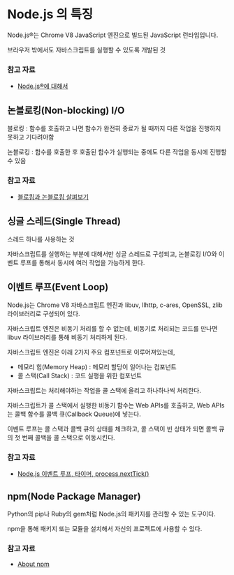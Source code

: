 # Node.js 의 특징

Node.js®는 Chrome V8 JavaScript 엔진으로 빌드된 JavaScript 런타임입니다.

브라우저 밖에서도 자바스크립트를 실행할 수 있도록 개발된 것

### 참고 자료
- [Node.js®에 대해서](https://nodejs.org/ko/about/)

## 논블로킹(Non-blocking) I/O

블로킹 : 함수를 호출하고 나면 함수가 완전히 종료가 될 때까지 다른 작업을 진행하지 못하고 기다려야함

논블로킹 : 함수를 호출한 후 호출된 함수가 실행되는 중에도 다른 작업을 동시에 진행할 수 있음

### 참고 자료
- [블로킹과 논블로킹 살펴보기](https://nodejs.org/ko/docs/guides/blocking-vs-non-blocking/)

## 싱글 스레드(Single Thread)

스레드 하나를 사용하는 것

자바스크립트를 실행하는 부분에 대해서만 싱글 스레드로 구성되고, 논블로킹 I/O와 이벤트 루프를 통해서 동시에 여러 작업을 가능하게 한다.

## 이벤트 루프(Event Loop)

Node.js는 Chrome V8 자바스크립트 엔진과 libuv, llhttp, c-ares, OpenSSL, zlib 라이브러리로 구성되어 있다.

자바스크립트 엔진은 비동기 처리를 할 수 없는데, 비동기로 처리되는 코드를 만나면 libuv 라이브러리를 통해 비동기 처리하게 된다.

자바스크립트 엔진은 아래 2가지 주요 컴포넌트로 이루어져있는데,

- 메모리 힙(Memory Heap) : 메모리 할당이 일어나는 컴포넌트
- 콜 스택(Call Stack) : 코드 실행을 위한 컴포넌트

자바스크립트는 처리해야하는 작업을 콜 스택에 올리고 하나하나씩 처리한다.

자바스크립트가 콜 스택에서 실행한 비동기 함수는 Web APIs를 호출하고, Web APIs는 콜백 함수를 콜백 큐(Callback Queue)에 넣는다.

이벤트 루프는 콜 스택과 콜백 큐의 상태를 체크하고, 콜 스택이 빈 상태가 되면 콜백 큐의 첫 번째 콜백을 콜 스택으로 이동시킨다.

### 참고 자료
- [Node.js 이벤트 루프, 타이머, process.nextTick()](https://nodejs.org/ko/docs/guides/event-loop-timers-and-nexttick/)

## npm(Node Package Manager)

Python의 pip나 Ruby의 gem처럼 Node.js의 패키지를 관리할 수 있는 도구이다.

npm을 통해 패키지 또는 모듈을 설치해서 자신의 프로젝트에 사용할 수 있다.

### 참고 자료
- [About npm](https://docs.npmjs.com/about-npm)
